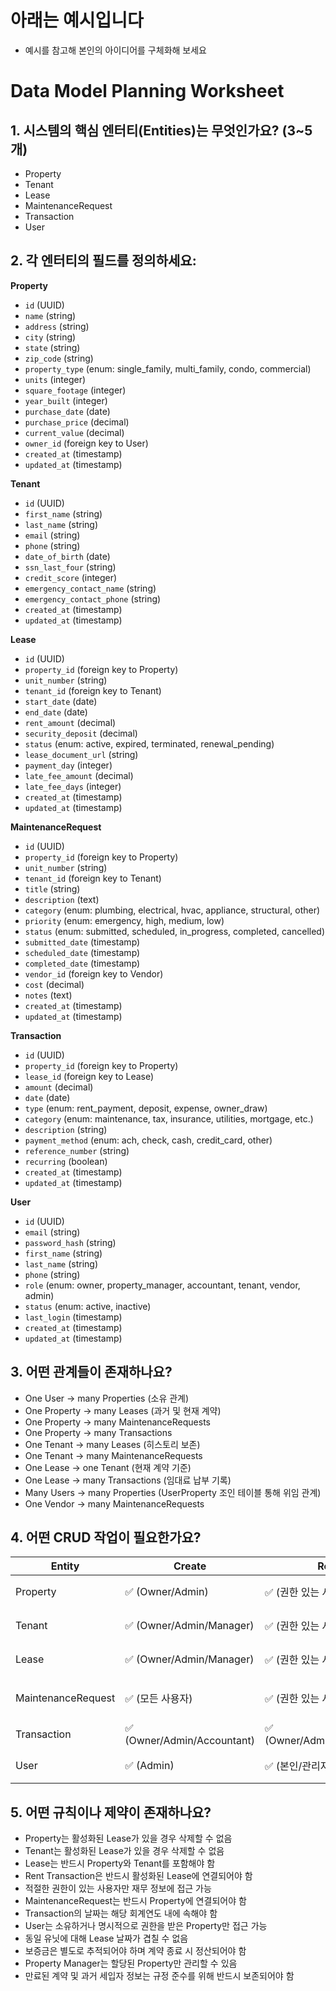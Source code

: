 # 아래는 예시입니다
- 예시를 참고해 본인의 아이디어를 구체화해 보세요

# Data Model Planning Worksheet

## 1. 시스템의 핵심 엔터티(Entities)는 무엇인가요? (3~5개)

- Property
- Tenant
- Lease
- MaintenanceRequest
- Transaction
- User

## 2. 각 엔터티의 필드를 정의하세요:

**Property**
- `id` (UUID)
- `name` (string)
- `address` (string)
- `city` (string)
- `state` (string)
- `zip_code` (string)
- `property_type` (enum: single_family, multi_family, condo, commercial)
- `units` (integer)
- `square_footage` (integer)
- `year_built` (integer)
- `purchase_date` (date)
- `purchase_price` (decimal)
- `current_value` (decimal)
- `owner_id` (foreign key to User)
- `created_at` (timestamp)
- `updated_at` (timestamp)

**Tenant**
- `id` (UUID)
- `first_name` (string)
- `last_name` (string)
- `email` (string)
- `phone` (string)
- `date_of_birth` (date)
- `ssn_last_four` (string)
- `credit_score` (integer)
- `emergency_contact_name` (string)
- `emergency_contact_phone` (string)
- `created_at` (timestamp)
- `updated_at` (timestamp)

**Lease**
- `id` (UUID)
- `property_id` (foreign key to Property)
- `unit_number` (string)
- `tenant_id` (foreign key to Tenant)
- `start_date` (date)
- `end_date` (date)
- `rent_amount` (decimal)
- `security_deposit` (decimal)
- `status` (enum: active, expired, terminated, renewal_pending)
- `lease_document_url` (string)
- `payment_day` (integer)
- `late_fee_amount` (decimal)
- `late_fee_days` (integer)
- `created_at` (timestamp)
- `updated_at` (timestamp)

**MaintenanceRequest**
- `id` (UUID)
- `property_id` (foreign key to Property)
- `unit_number` (string)
- `tenant_id` (foreign key to Tenant)
- `title` (string)
- `description` (text)
- `category` (enum: plumbing, electrical, hvac, appliance, structural, other)
- `priority` (enum: emergency, high, medium, low)
- `status` (enum: submitted, scheduled, in_progress, completed, cancelled)
- `submitted_date` (timestamp)
- `scheduled_date` (timestamp)
- `completed_date` (timestamp)
- `vendor_id` (foreign key to Vendor)
- `cost` (decimal)
- `notes` (text)
- `created_at` (timestamp)
- `updated_at` (timestamp)

**Transaction**
- `id` (UUID)
- `property_id` (foreign key to Property)
- `lease_id` (foreign key to Lease)
- `amount` (decimal)
- `date` (date)
- `type` (enum: rent_payment, deposit, expense, owner_draw)
- `category` (enum: maintenance, tax, insurance, utilities, mortgage, etc.)
- `description` (string)
- `payment_method` (enum: ach, check, cash, credit_card, other)
- `reference_number` (string)
- `recurring` (boolean)
- `created_at` (timestamp)
- `updated_at` (timestamp)

**User**
- `id` (UUID)
- `email` (string)
- `password_hash` (string)
- `first_name` (string)
- `last_name` (string)
- `phone` (string)
- `role` (enum: owner, property_manager, accountant, tenant, vendor, admin)
- `status` (enum: active, inactive)
- `last_login` (timestamp)
- `created_at` (timestamp)
- `updated_at` (timestamp)
  
## 3. 어떤 관계들이 존재하나요?
- One User → many Properties (소유 관계)
- One Property → many Leases (과거 및 현재 계약)
- One Property → many MaintenanceRequests
- One Property → many Transactions
- One Tenant → many Leases (히스토리 보존)
- One Tenant → many MaintenanceRequests
- One Lease → one Tenant (현재 계약 기준)
- One Lease → many Transactions (임대료 납부 기록)
- Many Users → many Properties (UserProperty 조인 테이블 통해 위임 관계)
- One Vendor → many MaintenanceRequests

## 4. 어떤 CRUD 작업이 필요한가요?

| Entity | Create | Read | Update | Delete |
|--------|--------|------|--------|--------|
| Property | ✅ (Owner/Admin) | ✅ (권한 있는 사용자) | ✅ (Owner/Admin) | ❌ (아카이브만 가능) |
| Tenant | ✅ (Owner/Admin/Manager) | ✅ (권한 있는 사용자) | ✅ (Owner/Admin/Manager) | ❌ (아카이브만 가능) |
| Lease | ✅ (Owner/Admin/Manager) | ✅ (권한 있는 사용자) | ✅ (Owner/Admin/Manager) | ❌ (아카이브만 가능) |
| MaintenanceRequest | ✅ (모든 사용자) | ✅ (권한 있는 사용자) | ✅ (권한 있는 사용자) | ✅ (Owner/Admin만) |
| Transaction | ✅ (Owner/Admin/Accountant) | ✅ (Owner/Admin/Accountant) | ✅ (Owner/Admin/Accountant) | ❌ (조정만 가능) |
| User | ✅ (Admin) | ✅ (본인/관리자) | ✅ (본인/관리자) | ❌ (비활성화만 가능) |

## 5. 어떤 규칙이나 제약이 존재하나요?

- Property는 활성화된 Lease가 있을 경우 삭제할 수 없음
- Tenant는 활성화된 Lease가 있을 경우 삭제할 수 없음
- Lease는 반드시 Property와 Tenant를 포함해야 함
- Rent Transaction은 반드시 활성화된 Lease에 연결되어야 함
- 적절한 권한이 있는 사용자만 재무 정보에 접근 가능
- MaintenanceRequest는 반드시 Property에 연결되어야 함
- Transaction의 날짜는 해당 회계연도 내에 속해야 함
- User는 소유하거나 명시적으로 권한을 받은 Property만 접근 가능
- 동일 유닛에 대해 Lease 날짜가 겹칠 수 없음
- 보증금은 별도로 추적되어야 하며 계약 종료 시 정산되어야 함
- Property Manager는 할당된 Property만 관리할 수 있음
- 만료된 계약 및 과거 세입자 정보는 규정 준수를 위해 반드시 보존되어야 함